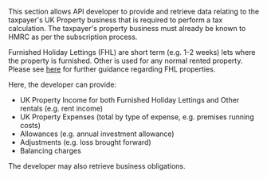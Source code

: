 This section allows API developer to provide and retrieve data relating to the taxpayer's
UK Property business that is required to perform a tax calculation. 
The taxpayer's property business must already be known to HMRC as per the subscription process.

Furnished Holiday Lettings (FHL) are short term (e.g. 1-2 weeks) lets where the property is furnished. Other is used 
for any normal rented property. 
Please see [here](https://www.gov.uk/government/publications/furnished-holiday-lettings-hs253-self-assessment-helpsheet) for further guidance
regarding FHL properties.

Here, the developer can provide:

* UK Property Income for both Furnished Holiday Lettings and Other rentals (e.g. rent income)
* UK Property Expenses (total by type of expense, e.g. premises running costs)
* Allowances (e.g. annual investment allowance)
* Adjustments (e.g. loss brought forward)
* Balancing charges

The developer may also retrieve business obligations.
